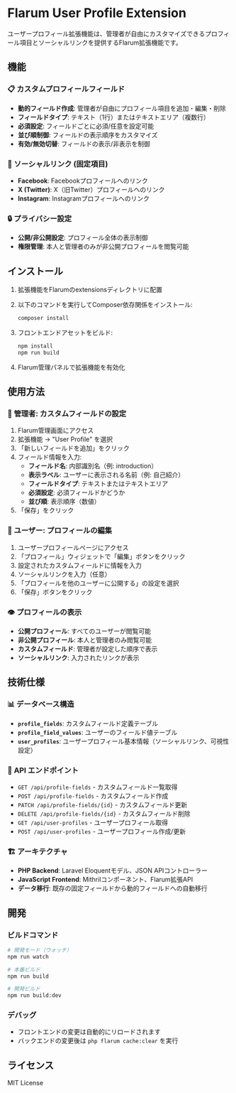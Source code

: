 # Flarum User Profile Extension

ユーザープロフィール拡張機能は、管理者が自由にカスタマイズできるプロフィール項目とソーシャルリンクを提供するFlarum拡張機能です。

## 機能

### 📋 **カスタムプロフィールフィールド**
- **動的フィールド作成**: 管理者が自由にプロフィール項目を追加・編集・削除
- **フィールドタイプ**: テキスト（1行）またはテキストエリア（複数行）
- **必須設定**: フィールドごとに必須/任意を設定可能
- **並び順制御**: フィールドの表示順序をカスタマイズ
- **有効/無効切替**: フィールドの表示/非表示を制御

### 🔗 **ソーシャルリンク** (固定項目)
- **Facebook**: Facebookプロフィールへのリンク
- **X (Twitter)**: X（旧Twitter）プロフィールへのリンク  
- **Instagram**: Instagramプロフィールへのリンク

### 🔒 **プライバシー設定**
- **公開/非公開設定**: プロフィール全体の表示制御
- **権限管理**: 本人と管理者のみが非公開プロフィールを閲覧可能

## インストール

1. 拡張機能をFlarumのextensionsディレクトリに配置
2. 以下のコマンドを実行してComposer依存関係をインストール:
   ```bash
   composer install
   ```

3. フロントエンドアセットをビルド:
   ```bash
   npm install
   npm run build
   ```

4. Flarum管理パネルで拡張機能を有効化

## 使用方法

### 🔧 **管理者: カスタムフィールドの設定**

1. Flarum管理画面にアクセス
2. 拡張機能 → "User Profile" を選択
3. 「新しいフィールドを追加」をクリック
4. フィールド情報を入力:
   - **フィールド名**: 内部識別名（例: introduction）
   - **表示ラベル**: ユーザーに表示される名前（例: 自己紹介）
   - **フィールドタイプ**: テキストまたはテキストエリア
   - **必須設定**: 必須フィールドかどうか
   - **並び順**: 表示順序（数値）
5. 「保存」をクリック

### 👤 **ユーザー: プロフィールの編集**

1. ユーザープロフィールページにアクセス
2. 「プロフィール」ウィジェットで「編集」ボタンをクリック
3. 設定されたカスタムフィールドに情報を入力
4. ソーシャルリンクを入力（任意）
5. 「プロフィールを他のユーザーに公開する」の設定を選択
6. 「保存」ボタンをクリック

### 👁️ **プロフィールの表示**

- **公開プロフィール**: すべてのユーザーが閲覧可能
- **非公開プロフィール**: 本人と管理者のみ閲覧可能
- **カスタムフィールド**: 管理者が設定した順序で表示
- **ソーシャルリンク**: 入力されたリンクが表示

## 技術仕様

### 📊 **データベース構造**

- **`profile_fields`**: カスタムフィールド定義テーブル
- **`profile_field_values`**: ユーザーのフィールド値テーブル
- **`user_profiles`**: ユーザープロフィール基本情報（ソーシャルリンク、可視性設定）

### 🔌 **API エンドポイント**

- `GET /api/profile-fields` - カスタムフィールド一覧取得
- `POST /api/profile-fields` - カスタムフィールド作成
- `PATCH /api/profile-fields/{id}` - カスタムフィールド更新
- `DELETE /api/profile-fields/{id}` - カスタムフィールド削除
- `GET /api/user-profiles` - ユーザープロフィール取得
- `POST /api/user-profiles` - ユーザープロフィール作成/更新

### 🏗️ **アーキテクチャ**

- **PHP Backend**: Laravel Eloquentモデル、JSON APIコントローラー
- **JavaScript Frontend**: Mithrilコンポーネント、Flarum拡張API
- **データ移行**: 既存の固定フィールドから動的フィールドへの自動移行

## 開発

### ビルドコマンド

```bash
# 開発モード（ウォッチ）
npm run watch

# 本番ビルド
npm run build

# 開発ビルド
npm run build:dev
```

### デバッグ

- フロントエンドの変更は自動的にリロードされます
- バックエンドの変更後は `php flarum cache:clear` を実行

## ライセンス

MIT License